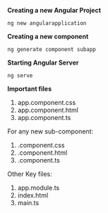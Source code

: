 **Creating a new Angular Project**

`ng new angularapplication`

**Creating a new component**

`ng generate component subapp`

**Starting Angular Server**

`ng serve`

**Important files**

1. app.component.css
2. app.component.html
3. app.component.ts

For any new sub-component:

1. <component-name>.component.css
2. <component-name>.component.html
3. <component-name>.component.ts

Other Key files:

1. app.module.ts
2. index.html
3. main.ts
  
